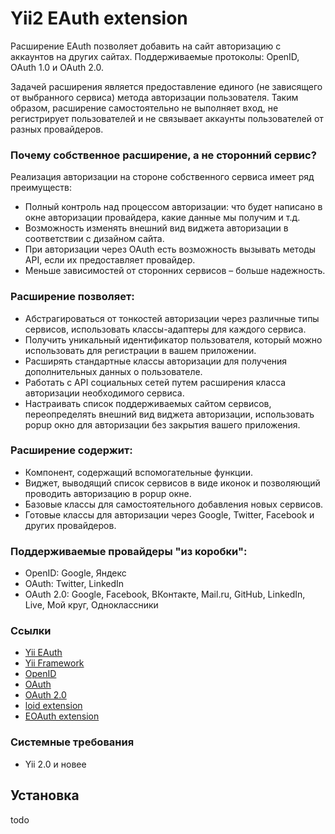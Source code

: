 Yii2 EAuth extension
====================


Расширение EAuth позволяет добавить на сайт авторизацию с аккаунтов на других сайтах.
Поддерживаемые протоколы: OpenID, OAuth 1.0 и OAuth 2.0.

Задачей расширения является предоставление единого (не зависящего от выбранного сервиса) метода авторизации пользователя. Таким образом, расширение самостоятельно не выполняет вход, не регистрирует пользователей и не связывает аккаунты пользователей от разных провайдеров.

### Почему собственное расширение, а не сторонний сервис?
Реализация авторизации на стороне собственного сервиса имеет ряд преимуществ:

* Полный контроль над процессом авторизации: что будет написано в окне авторизации провайдера, какие данные мы получим и т.д.
* Возможность изменять внешний вид виджета авторизации в соответствии с дизайном сайта.
* При авторизации через OAuth есть возможность вызывать методы API, если их предоставляет провайдер.
* Меньше зависимостей от сторонних сервисов – больше надежность.

### Расширение позволяет:

* Абстрагироваться от тонкостей авторизации через различные типы сервисов, использовать классы-адаптеры для каждого сервиса.
* Получить уникальный идентификатор пользователя, который можно использовать для регистрации в вашем приложении.
* Расширять стандартные классы авторизации для получения дополнительных данных о пользователе.
* Работать с API социальных сетей путем расширения класса авторизации необходимого сервиса.
* Настраивать список поддерживаемых сайтом сервисов, переопределять внешний вид виджета авторизации, использовать popup окно для авторизации без закрытия вашего приложения.

### Расширение содержит:

* Компонент, содержащий вспомогательные функции.
* Виджет, выводящий список сервисов в виде иконок и позволяющий проводить авторизацию в popup окне.
* Базовые классы для самостоятельного добавления новых сервисов.
* Готовые классы для авторизации через Google, Twitter, Facebook и других провайдеров.

### Поддерживаемые провайдеры "из коробки":

* OpenID: Google, Яндекс
* OAuth: Twitter, LinkedIn
* OAuth 2.0: Google, Facebook, ВКонтакте, Mail.ru, GitHub, LinkedIn, Live, Мой круг, Одноклассники


### Ссылки

* [Yii EAuth](https://github.com/Nodge/yii-eauth)
* [Yii Framework](http://yiiframework.com/)
* [OpenID](http://openid.net/)
* [OAuth](http://oauth.net/)
* [OAuth 2.0](http://oauth.net/2/)
* [loid extension](http://www.yiiframework.com/extension/loid)
* [EOAuth extension](http://www.yiiframework.com/extension/eoauth)


### Системные требования

* Yii 2.0 и новее


## Установка

todo